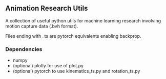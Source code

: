 ## Animation Research Utils
A collection of useful python utils for machine learning research involving motion capture data (.bvh format).

Files ending with _ts are pytorch equivalents enabling backprop.

### Dependencies
- numpy
- (optional) plotly for use of plot.py
- (optional) pytorch to use kinematics_ts.py and rotation_ts.py